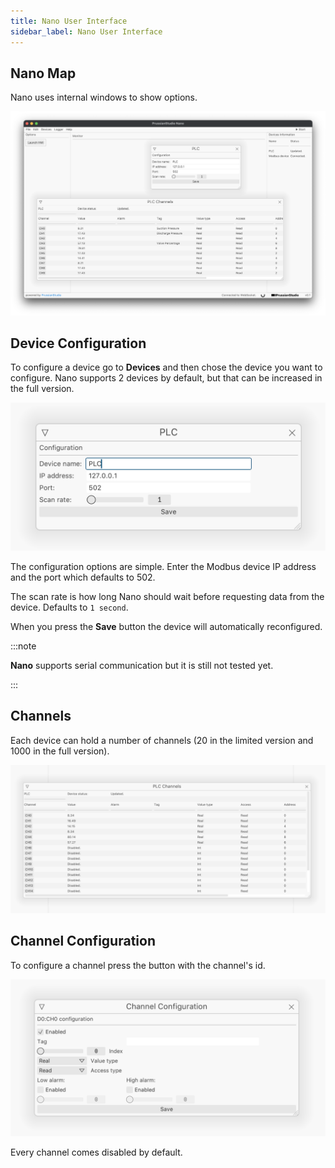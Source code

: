 ```yaml
---
title: Nano User Interface
sidebar_label: Nano User Interface
---
```


## Nano Map

Nano uses internal windows to show options.

![Interface](./img/nano.png)

## Device Configuration

To configure a device go to **Devices** and then chose the device you want to configure. Nano supports 2 devices by default, but that can be increased in the full version.

![Configuration](./img/device_config.png)

The configuration options are simple. Enter the Modbus device IP address and the port which defaults to 502.

The scan rate is how long Nano should wait before requesting data from the device. Defaults to <code>1 second</code>.

When you press the **Save** button the device will automatically reconfigured.

:::note

**Nano** supports serial communication but it is still not tested yet.

:::

## Channels

Each device can hold a number of channels (20 in the limited version and 1000 in the full version).

![Channels](./img/channels.png)

## Channel Configuration

To configure a channel press the button with the channel's id.

![Channel Config](./img/channel_config.png)

Every channel comes disabled by default. 


